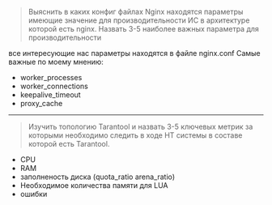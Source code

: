 > Выяснить в каких конфиг файлах Nginx находятся параметры имеющие значение для производительности ИС в архитектуре которой есть nginx. Назвать 3-5 наиболее важных параметра для производительности

все интересующие нас параметры находятся в файле nginx.conf
Самые важные по моему мнению:
- worker_processes
- worker_connections
- keepalive_timeout
- proxy_cache

---------

> Изучить топологию Tarantool и назвать 3-5 ключевых метрик за которыми необходимо следить в ходе НТ системы в составе которой есть Tarantool.

- CPU
- RAM
- заполненость диска (quota_ratio arena_ratio)
- Необходимое количества памяти для LUA
- ошибки


